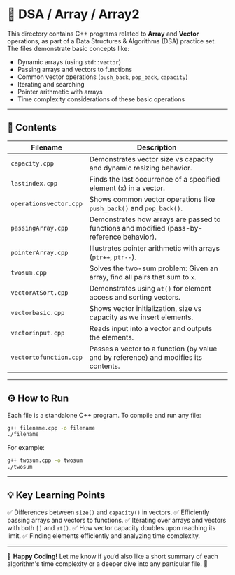 # 📂 DSA / Array / Array2

This directory contains C++ programs related to **Array** and **Vector** operations, as part of a Data Structures & Algorithms (DSA) practice set. The files demonstrate basic concepts like:

* Dynamic arrays (using `std::vector`)
* Passing arrays and vectors to functions
* Common vector operations (`push_back`, `pop_back`, `capacity`)
* Iterating and searching
* Pointer arithmetic with arrays
* Time complexity considerations of these basic operations

---

## 📜 Contents

| Filename               | Description                                                                                |
| ---------------------- | ------------------------------------------------------------------------------------------ |
| `capacity.cpp`         | Demonstrates vector size vs capacity and dynamic resizing behavior.                        |
| `lastindex.cpp`        | Finds the last occurrence of a specified element (`x`) in a vector.                        |
| `operationsvector.cpp` | Shows common vector operations like `push_back()` and `pop_back()`.                        |
| `passingArray.cpp`     | Demonstrates how arrays are passed to functions and modified (pass-by-reference behavior). |
| `pointerArray.cpp`     | Illustrates pointer arithmetic with arrays (`ptr++`, `ptr--`).                             |
| `twosum.cpp`           | Solves the two-sum problem: Given an array, find all pairs that sum to `x`.                |
| `vectorAtSort.cpp`     | Demonstrates using `at()` for element access and sorting vectors.                          |
| `vectorbasic.cpp`      | Shows vector initialization, size vs capacity as we insert elements.                       |
| `vectorinput.cpp`      | Reads input into a vector and outputs the elements.                                        |
| `vectortofunction.cpp` | Passes a vector to a function (by value and by reference) and modifies its contents.       |

---

## ⚙️ How to Run

Each file is a standalone C++ program. To compile and run any file:

```bash
g++ filename.cpp -o filename
./filename
```

For example:

```bash
g++ twosum.cpp -o twosum
./twosum
```

---

## 💡 Key Learning Points

✅ Differences between `size()` and `capacity()` in vectors.
✅ Efficiently passing arrays and vectors to functions.
✅ Iterating over arrays and vectors with both `[]` and `at()`.
✅ How vector capacity doubles upon reaching its limit.
✅ Finding elements efficiently and analyzing time complexity.

---

💬 **Happy Coding!** Let me know if you’d also like a short summary of each algorithm's time complexity or a deeper dive into any particular file. 🎯
